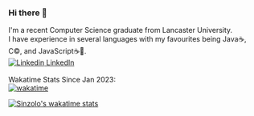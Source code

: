 ### Hi there 👋
I'm a recent Computer Science graduate from Lancaster University.
<br>I have experience in several languages with my favourites being Java☕️, C©️, and JavaScript☕️📜.
<br>[![Linkedin](https://i.stack.imgur.com/gVE0j.png) LinkedIn](https://www.linkedin.com/in/kez-gray-703735198)
&nbsp;
<br><br>Wakatime Stats Since Jan 2023:
<br>[![wakatime](https://wakatime.com/badge/user/ae5fb32b-c383-494f-adab-3f7d23c047ed.svg)](https://wakatime.com/@ae5fb32b-c383-494f-adab-3f7d23c047ed)
<!---
![Sinzolo's GitHub stats](https://github-readme-stats.vercel.app/api?username=Sinzolo&count_private=true&theme=codeSTACKr&hide=stars,contribs&show_icons=true&custom_title=Sinzolo's%20GitHub%20Stats)
-->
[![Sinzolo's wakatime stats](https://github-readme-stats.vercel.app/api/wakatime?username=Sinzolo&theme=great-gatsby&layout=compact)](https://wakatime.com/@Sinzolo)
